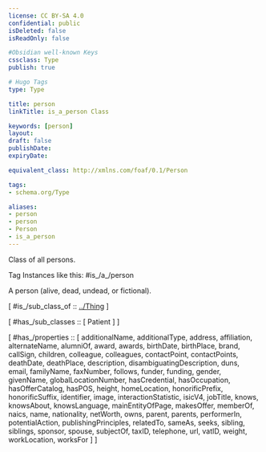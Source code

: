```yaml
---
license: CC BY-SA 4.0
confidential: public
isDeleted: false
isReadOnly: false

#Obsidian well-known Keys
cssclass: Type
publish: true

# Hugo Tags
type: Type

title: person
linkTitle: is_a_person Class

keywords: [person]
layout: 
draft: false
publishDate:
expiryDate: 

equivalent_class: http://xmlns.com/foaf/0.1/Person

tags:
- schema.org/Type

aliases:
- person
- person
- Person
- is_a_person
---
```


Class of all persons.

Tag Instances like this: 
#is_/a_/person

A person (alive, dead, undead, or fictional).

[ #is_/sub_class_of :: [../Thing](../Thing) ]

[ #has_/sub_classes :: [ Patient ] ]

[ #has_/properties :: [ additionalName, additionalType, address, affiliation, alternateName, alumniOf, award, awards, birthDate, birthPlace, brand, callSign, children, colleague, colleagues, contactPoint, contactPoints, deathDate, deathPlace, description, disambiguatingDescription, duns, email, familyName, faxNumber, follows, funder, funding, gender, givenName, globalLocationNumber, hasCredential, hasOccupation, hasOfferCatalog, hasPOS, height, homeLocation, honorificPrefix, honorificSuffix, identifier, image, interactionStatistic, isicV4, jobTitle, knows, knowsAbout, knowsLanguage, mainEntityOfPage, makesOffer, memberOf, naics, name, nationality, netWorth, owns, parent, parents, performerIn, potentialAction, publishingPrinciples, relatedTo, sameAs, seeks, sibling, siblings, sponsor, spouse, subjectOf, taxID, telephone, url, vatID, weight, workLocation, worksFor ] ]



